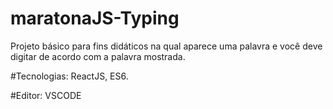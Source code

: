 # maratonaJS-Typing
Projeto básico para fins didáticos na qual aparece uma palavra e você deve digitar de acordo com a palavra mostrada.

#Tecnologias: 
ReactJS, ES6.

#Editor: 
VSCODE
